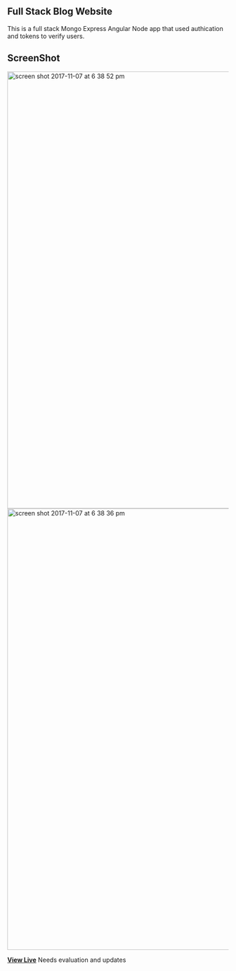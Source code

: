## Full Stack Blog Website

This is a full stack Mongo Express Angular Node app that used authication and tokens to verify users.

## ScreenShot

<img width="993" alt="screen shot 2017-11-07 at 6 38 52 pm" src="https://user-images.githubusercontent.com/28902787/32529138-6a7399ac-c3fc-11e7-8aec-94d6461073e8.png">
<img width="1003" alt="screen shot 2017-11-07 at 6 38 36 pm" src="https://user-images.githubusercontent.com/28902787/32529141-6cee0e56-c3fc-11e7-878f-13a375939ff6.png">

**[View Live]()** Needs evaluation and updates  
